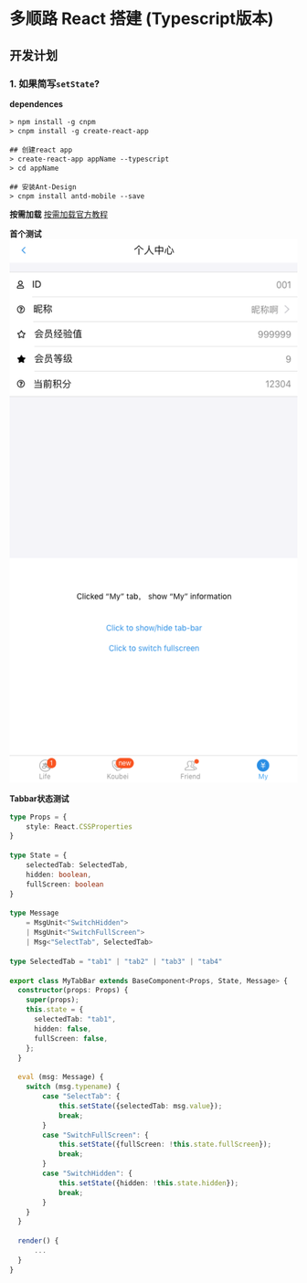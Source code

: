 # 多顺路 React 搭建 (Typescript版本)


## 开发计划
### 1. 如果简写`setState`?


**dependences**  
```shell
> npm install -g cnpm
> cnpm install -g create-react-app

## 创建react app
> create-react-app appName --typescript
> cd appName

## 安装Ant-Design
> cnpm install antd-mobile --save
```

**按需加载** 
[按需加载官方教程](https://mobile.ant.design/docs/react/use-with-create-react-app-cn)


**首个测试**  
![](./md_assets/pc.png)  

**Tabbar状态测试**  
```typescript
type Props = {
    style: React.CSSProperties
}

type State = {
    selectedTab: SelectedTab,
    hidden: boolean,
    fullScreen: boolean
}

type Message 
    = MsgUnit<"SwitchHidden">
    | MsgUnit<"SwitchFullScreen">
    | Msg<"SelectTab", SelectedTab>
    
type SelectedTab = "tab1" | "tab2" | "tab3" | "tab4"

export class MyTabBar extends BaseComponent<Props, State, Message> {
  constructor(props: Props) {
    super(props);
    this.state = {
      selectedTab: "tab1",
      hidden: false,
      fullScreen: false,
    };
  }

  eval (msg: Message) {
    switch (msg.typename) {
        case "SelectTab": {
            this.setState({selectedTab: msg.value});
            break;
        }
        case "SwitchFullScreen": {
            this.setState({fullScreen: !this.state.fullScreen});
            break;
        }
        case "SwitchHidden": {
            this.setState({hidden: !this.state.hidden});
            break;
        }
    }
  }

  render() {
      ...
  }
}
```